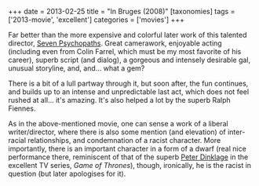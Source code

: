 +++
date = 2013-02-25
title = "In Bruges (2008)"
[taxonomies]
tags = ['2013-movie', 'excellent']
categories = ['movies']
+++

Far better than the more expensive and colorful later work of this
talented director, [Seven Psychopaths]. Great camerawork, enjoyable
acting (including even from Colin Farrel, which must be my most favorite
of his career), superb script (and dialog), a gorgeous and intensely
desirable gal, unusual storyline, and, and... what a gem?

There is a bit of a lull partway through it, but soon after, the fun
continues, and builds up to an intense and unpredictable last act, which
does not feel rushed at all... it's amazing. It's also helped a lot
by the superb Ralph Fiennes.

As in the above-mentioned movie, one can sense a work of a liberal
writer/director, where there is also some mention (and elevation) of
inter-racial relationships, and condemnation of a racist character. More
importantly, there is an important character in a form of a dwarf (real
nice performance there, reminiscent of that of the superb [Peter
Dinklage] in the excellent TV series, *Game of Thrones*), though,
ironically, he is the racist in question (but later apologises for it).

  [Seven Psychopaths]: http://tshepang.net/seven-psychopaths-2012
  [Peter Dinklage]: http://en.wikipedia.org/wiki/Peter_Dinklage
